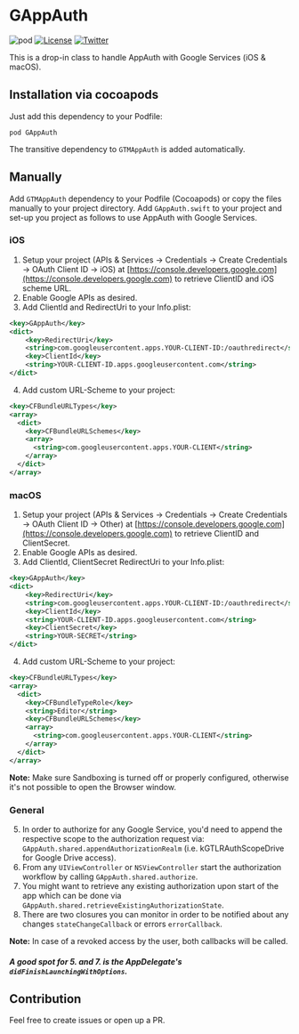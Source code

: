 # GAppAuth

![pod](https://img.shields.io/cocoapods/v/GAppAuth.svg)
[![License](https://img.shields.io/cocoapods/l/GAppAuth.svg)](http://cocoapods.org/pods/GAppAuth)
[![Twitter](https://img.shields.io/badge/twitter-@elsesiy-blue.svg)](http://twitter.com/elsesiy)

This is a drop-in class to handle AppAuth with Google Services (iOS & macOS).

## Installation via cocoapods

Just add this dependency to your Podfile:

`pod GAppAuth`  

The transitive dependency to `GTMAppAuth` is added automatically.

## Manually

Add `GTMAppAuth` dependency to your Podfile (Cocoapods) or copy the files manually to your project directory. Add `GAppAuth.swift` to your project and set-up you project as follows to use AppAuth with Google Services.

### iOS

1. Setup your project (APIs & Services -> Credentials -> Create Credentials -> OAuth Client ID -> iOS) at [https://console.developers.google.com](https://console.developers.google.com) to retrieve ClientID and iOS scheme URL.
2. Enable Google APIs as desired.
3. Add ClientId and RedirectUri to your Info.plist:

```xml
<key>GAppAuth</key>
<dict>
    <key>RedirectUri</key>
    <string>com.googleusercontent.apps.YOUR-CLIENT-ID:/oauthredirect</string>
    <key>ClientId</key>
    <string>YOUR-CLIENT-ID.apps.googleusercontent.com</string>
</dict>
```

4. Add custom URL-Scheme to your project:

```xml
<key>CFBundleURLTypes</key>
<array>
  <dict>
    <key>CFBundleURLSchemes</key>
    <array>
      <string>com.googleusercontent.apps.YOUR-CLIENT</string>
    </array>
  </dict>
</array>
```

### macOS

1. Setup your project (APIs & Services -> Credentials -> Create Credentials -> OAuth Client ID -> Other) at [https://console.developers.google.com](https://console.developers.google.com) to retrieve ClientID and ClientSecret.
2. Enable Google APIs as desired.
3. Add ClientId, ClientSecret RedirectUri to your Info.plist:

```xml
<key>GAppAuth</key>
<dict>
    <key>RedirectUri</key>
    <string>com.googleusercontent.apps.YOUR-CLIENT-ID:/oauthredirect</string>
    <key>ClientId</key>
    <string>YOUR-CLIENT-ID.apps.googleusercontent.com</string>
    <key>ClientSecret</key>
    <string>YOUR-SECRET</string>
</dict>
```

4. Add custom URL-Scheme to your project:

```xml
<key>CFBundleURLTypes</key>
<array>
  <dict>
    <key>CFBundleTypeRole</key>
    <string>Editor</string>
    <key>CFBundleURLSchemes</key>
    <array>
      <string>com.googleusercontent.apps.YOUR-CLIENT</string>
    </array>
  </dict>
</array>
```

**Note:** Make sure Sandboxing is turned off or properly configured, otherwise it's not possible to open the Browser window.

### General

5. In order to authorize for any Google Service, you'd need to append the respective scope to the authorization request via:
`GAppAuth.shared.appendAuthorizationRealm` (i.e. kGTLRAuthScopeDrive for Google Drive access).
6. From any `UIViewController` or `NSViewController` start the authorization workflow by calling `GAppAuth.shared.authorize`.
7. You might want to retrieve any existing authorization upon start of the app which can be done via `GAppAuth.shared.retrieveExistingAuthorizationState`.
8. There are two closures you can monitor in order to be notified about any changes `stateChangeCallback` or errors `errorCallback`.

**Note:** In case of a revoked access by the user, both callbacks will be called.

##### A good spot for 5. and 7. is the AppDelegate's `didFinishLaunchingWithOptions`.

## Contribution

Feel free to create issues or open up a PR.
